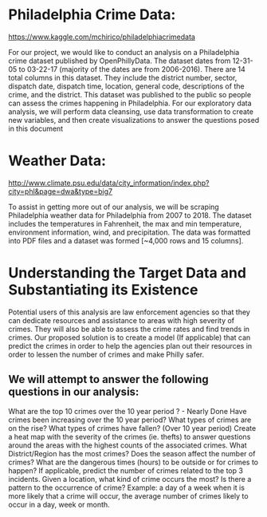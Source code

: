 # Philadelphia Crime Data:

https://www.kaggle.com/mchirico/philadelphiacrimedata

For our project, we would like to conduct an analysis on a Philadelphia crime dataset published by OpenPhillyData. The dataset dates from 12-31-05 to 03-22-17 (majority of the dates are from 2006-2016). There are 14 total columns in this dataset. They include the district number, sector, dispatch date, dispatch time, location, general code, descriptions of the crime, and the district. This dataset was published to the public so people can assess the crimes happening in Philadelphia. For our exploratory data analysis, we will perform data cleansing, use data transformation to create new variables, and then create visualizations to answer the questions posed in this document

# Weather Data: 
http://www.climate.psu.edu/data/city_information/index.php?city=phl&page=dwa&type=big7

To assist in getting more out of our analysis, we will be scraping Philadelphia weather data for Philadelphia from 2007 to 2018. The dataset includes the temperatures in Fahrenheit, the max and min temperature, environment information, wind, and precipitation. The data was formatted into PDF files and a dataset was formed [~4,000 rows and 15 columns].

# Understanding the Target Data and Substantiating its Existence

Potential users of this analysis are law enforcement agencies so that they can dedicate resources and assistance to areas with high severity of crimes. They will also be able to assess the crime rates and find trends in crimes. Our proposed solution is to create a model (If applicable) that can predict the crimes in order to help the agencies plan out their resources in order to lessen the number of crimes and make Philly safer.

## We will attempt to answer the following questions in our analysis:

What are the top 10 crimes over the 10 year period ? - Nearly Done
Have crimes been increasing over the 10 year period?
What types of crimes are on the rise? What types of crimes have fallen? (Over 10 year period)
Create a heat map with the severity of the crimes (ie. thefts) to answer questions around the areas with the highest counts of the associated crimes.
What District/Region has the most crimes?
Does the season affect the number of crimes?
What are the dangerous times (hours) to be outside or for crimes to happen?
If applicable, predict the number of crimes related to the top 3 incidents.
Given a location, what kind of crime occurs the most?
Is there a pattern to the occurrence of crime? Example: a day of a week when it is more likely that a crime will occur,  the average number of crimes likely to occur in a day, week or month.

